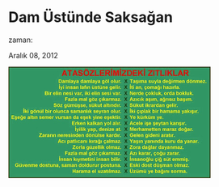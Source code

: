 # Dam Üstünde Saksağan











zaman:

Aralık 08, 2012










![](74292_571532009529913_630248510_n.jpg)
